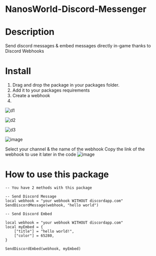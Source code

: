 # NanosWorld-Discord-Messenger

# Description
Send discord messages & embed messages directly in-game thanks to Discord Webhooks

# Install

1. Drag and drop the package in your packages folder.
2. Add it to your packages requirements
3. Create a webhook
4. 
![d1](https://user-images.githubusercontent.com/79408258/153308065-a9e642e7-fc92-436d-a9db-6530bea1dda5.png)

![d2](https://user-images.githubusercontent.com/79408258/153308136-cc6a0437-c9a3-485f-b8b4-bea7beede84a.png)

![d3](https://user-images.githubusercontent.com/79408258/153308187-eb872ad1-c4dc-4ea5-b2fa-9df0513673f9.png)

![image](https://user-images.githubusercontent.com/79408258/153308228-88cb7e10-994b-4d45-8748-54a8bf9754b2.png)

Select your channel & the name of the webhook
Copy the link of the webhook to use it later in the code
![image](https://user-images.githubusercontent.com/79408258/153308274-1afa7a32-55f0-4f4f-8583-57e2e55f01a5.png)



# How to use this package

```
-- You have 2 methods with this package

-- Send Discord Message
local webhook = "your webhook WITHOUT discordapp.com"
SendDiscordMessage(webhook, "hello world")

-- Send Discord Embed

local webhook = "your webhook WITHOUT discordapp.com"
local myEmbed = {
	["title"] = "hello world!",
	["color"] = 65280,
}
    
SendDiscordEmbed(webhook, myEmbed)

```
